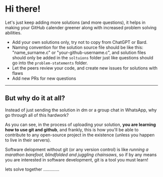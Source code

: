 # Hi there!

Let's just keep adding more solutions (and more questions), it helps in making your GitHub calender greener along with increased problem solving abilities.

- Add your own solutions only, try not to copy from ChatGPT or Bard.
- Naming convention for the solution source file should be like this: "name_surname.c" or "your-github-username.c", and solution files should only be added in the `soltuions` folder just like questions should go into the `problem-statements` folder.
- Let the peers review your code, and create new issues for solutions with flaws
- Add new PRs for new questions

---
## But why do it at all?

Instead of just sending the solution in dm or a group chat in WhatsApp, why go through all of this hardwork?

As you can see, in the process of uploading your solution, **you are learning how to use git and github**, and frankly, this is how you'll be able to contribute to any open-source project in the existence (unless you happen to live in their servers).

Software delopment without git (or any version control) is like *running a marathon barefoot, blindfolded and juggling chainsaws*, so if by any means you are interested in software development, git is a tool you must learn!





lets solve together .............
